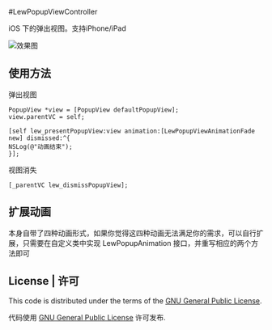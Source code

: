 #LewPopupViewController

iOS 下的弹出视图。支持iPhone/iPad

![效果图](https://github.com/pljhonglu/LewPopupViewController/blob/master/images/default.gif)

## 使用方法

弹出视图

```
PopupView *view = [PopupView defaultPopupView];
view.parentVC = self;

[self lew_presentPopupView:view animation:[LewPopupViewAnimationFade new] dismissed:^{
NSLog(@"动画结束");
}];
```

视图消失

```
[_parentVC lew_dismissPopupView];
```

## 扩展动画

本身自带了四种动画形式，如果你觉得这四种动画无法满足你的需求，可以自行扩展，只需要在自定义类中实现 LewPopupAnimation 接口，并重写相应的两个方法即可

## License | 许可

This code is distributed under the terms of the [GNU General Public License](http://www.gnu.org/licenses/gpl.html).

代码使用 [GNU General Public License](http://www.gnu.org/licenses/gpl.html) 许可发布.